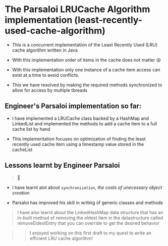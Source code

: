 # The Parsaloi LRUCache Algorithm implementation (least-recently-used-cache-algorithm)

- This is a concurrent implementation of the Least Recently Used (LRU) cache algorithm written in Java

- With this implementation order of items in the cache does not matter 😜

- With this implementation only one instance of a cache item access can exist at a time to avoid conflicts. 
- This we have resolved by making the required methods synchronized to allow for access by multiple tbreads

## Engineer's Parsaloi implementation so far: 

- I have implemented a LRUCache class backed by a HashMap and LinkedList and implemented the methods to add a cache item to a full cache list by hand

- This implementation focuses on optimization of finding the least recently used cache item using a timestamp value stored in the cacheList 

## Lessons learnt by Engineer Parsaloi
> 🥸

- I have learnt alot about `synchronization`, *the costs of unecessary object creation*  

- Parsaloi has improved his skill in writing of generic classes and methods

> I have also learnt about the LinkedHashMap data structure that has an in-built method of removing the eldest item in the datastructure called  
removeEldestEntry that you can override to get the desired behavior


> > I enjoyed working on this first draft to my quest to write an efficient LRU cache algorithm!


